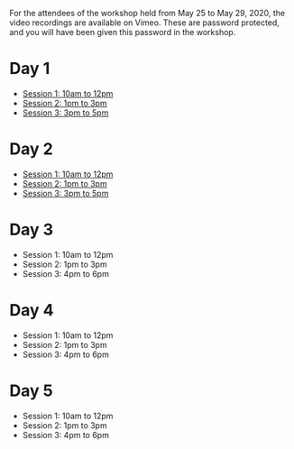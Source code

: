 For the attendees of the workshop held from May 25 to May 29, 2020, the video recordings are available on Vimeo.
These are password protected, and you will have been given this password in the workshop.

# Day 1

* [Session 1: 10am to 12pm](https://vimeo.com/422407335)
* [Session 2: 1pm to 3pm](https://vimeo.com/422450679)
* [Session 3: 3pm to 5pm](https://vimeo.com/422509319)

# Day 2

* [Session 1: 10am to 12pm](https://vimeo.com/422895327)
* [Session 2: 1pm to 3pm](https://vimeo.com/422895327)
* [Session 3: 3pm to 5pm](https://vimeo.com/422885807)

# Day 3

* Session 1: 10am to 12pm
* Session 2: 1pm to 3pm
* Session 3: 4pm to 6pm

# Day 4

* Session 1: 10am to 12pm
* Session 2: 1pm to 3pm
* Session 3: 4pm to 6pm

# Day 5

* Session 1: 10am to 12pm
* Session 2: 1pm to 3pm
* Session 3: 4pm to 6pm


